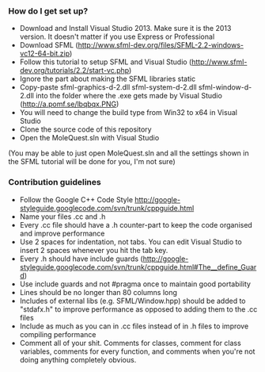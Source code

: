 ### How do I get set up? ###

* Download and Install Visual Studio 2013. Make sure it is the 2013 version. It doesn't matter if you use Express or Professional 
* Download SFML (http://www.sfml-dev.org/files/SFML-2.2-windows-vc12-64-bit.zip)
* Follow this tutorial to setup SFML and Visual Studio (http://www.sfml-dev.org/tutorials/2.2/start-vc.php)
* Ignore the part about making the SFML libraries static
* Copy-paste sfml-graphics-d-2.dll sfml-system-d-2.dll sfml-window-d-2.dll into the folder where the .exe gets made by Visual Studio (http://a.pomf.se/lbqbqx.PNG)
* You will need to change the build type from Win32 to x64 in Visual Studio
* Clone the source code of this repository 
* Open the MoleQuest.sln with Visual Studio

(You may be able to just open MoleQuest.sln and all the settings shown in the SFML tutorial will be done for you, I'm not sure)

### Contribution guidelines ###

* Follow the Google C++ Code Style http://google-styleguide.googlecode.com/svn/trunk/cppguide.html
* Name your files .cc and .h
* Every .cc file should have a .h counter-part to keep the code organised and improve performance
* Use 2 spaces for indentation, not tabs. You can edit Visual Studio to insert 2 spaces whenever you hit the tab key.
* Every .h should have include guards (http://google-styleguide.googlecode.com/svn/trunk/cppguide.html#The__define_Guard)
* Use include guards and not #pragma once to maintain good portability 
* Lines should be no longer than 80 columns long
* Includes of external libs (e.g. SFML/Window.hpp) should be added to "stdafx.h" to improve performance as opposed to adding them to the .cc files
* Include as much as you can in .cc files instead of in .h files to improve compiling performance
* Comment all of your shit. Comments for classes, comment for class variables, comments for every function, and comments when you're not doing anything completely obvious.